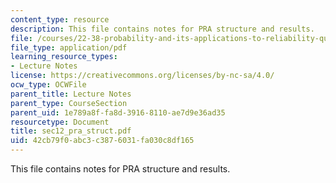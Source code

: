 ```yaml
---
content_type: resource
description: This file contains notes for PRA structure and results.
file: /courses/22-38-probability-and-its-applications-to-reliability-quality-control-and-risk-assessment-fall-2005/42cb79f0abc3c3876031fa030c8df165_sec12_pra_struct.pdf
file_type: application/pdf
learning_resource_types:
- Lecture Notes
license: https://creativecommons.org/licenses/by-nc-sa/4.0/
ocw_type: OCWFile
parent_title: Lecture Notes
parent_type: CourseSection
parent_uid: 1e789a8f-fa8d-3916-8110-ae7d9e36ad35
resourcetype: Document
title: sec12_pra_struct.pdf
uid: 42cb79f0-abc3-c387-6031-fa030c8df165
---
```

This file contains notes for PRA structure and results.
